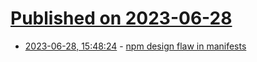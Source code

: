 # [Published on 2023-06-28](index.md)

* [2023-06-28, 15:48:24](https://lobste.rs/s/k4lybq/npm_design_flaw_manifests) - [npm design flaw in manifests](https://blog.vlt.sh/blog/the-massive-hole-in-the-npm-ecosystem/)
